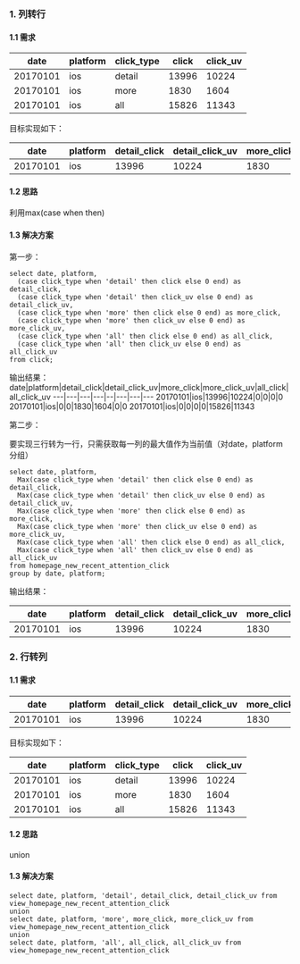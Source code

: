 ### 1. 列转行
 
#### 1.1 需求

date|	platform|	click_type|	click|	click_uv|
---|---|---|---|---
20170101	|ios	|detail	|13996	|10224
20170101	|ios	|more	|1830	|1604
20170101	|ios	|all	|15826	|11343

目标实现如下：

date|platform|detail_click|detail_click_uv|more_click|more_click_uv|all_click|all_click_uv
---|---|---|---|--|---|---|---
20170101|ios|13996|10224|1830|1604|15826|11343

#### 1.2 思路

利用max(case when then)

#### 1.3 解决方案

第一步：
```
select date, platform,
  (case click_type when 'detail' then click else 0 end) as detail_click,
  (case click_type when 'detail' then click_uv else 0 end) as detail_click_uv,
  (case click_type when 'more' then click else 0 end) as more_click,
  (case click_type when 'more' then click_uv else 0 end) as more_click_uv,
  (case click_type when 'all' then click else 0 end) as all_click,
  (case click_type when 'all' then click_uv else 0 end) as all_click_uv
from click;
```

输出结果：
date|platform|detail_click|detail_click_uv|more_click|more_click_uv|all_click|all_click_uv
---|---|---|---|--|---|---|---
20170101|ios|13996|10224|0|0|0|0
20170101|ios|0|0|1830|1604|0|0
20170101|ios|0|0|0|0|15826|11343

第二步：

要实现三行转为一行，只需获取每一列的最大值作为当前值（对date，platform分组）
```
select date, platform,
  Max(case click_type when 'detail' then click else 0 end) as detail_click,
  Max(case click_type when 'detail' then click_uv else 0 end) as detail_click_uv,
  Max(case click_type when 'more' then click else 0 end) as more_click,
  Max(case click_type when 'more' then click_uv else 0 end) as more_click_uv,
  Max(case click_type when 'all' then click else 0 end) as all_click,
  Max(case click_type when 'all' then click_uv else 0 end) as all_click_uv
from homepage_new_recent_attention_click
group by date, platform;
```
输出结果：

date|platform|detail_click|detail_click_uv|more_click|more_click_uv|all_click|all_click_uv
---|---|---|---|--|---|---|---
20170101|ios|13996|10224|1830|1604|15826|11343

### 2. 行转列

#### 1.1 需求

date|platform|detail_click|detail_click_uv|more_click|more_click_uv|all_click|all_click_uv
---|---|---|---|--|---|---|---
20170101|ios|13996|10224|1830|1604|15826|11343

目标实现如下：

date|	platform|	click_type|	click|	click_uv|
---|---|---|---|---
20170101	|ios	|detail	|13996	|10224
20170101	|ios	|more	|1830	|1604
20170101	|ios	|all	|15826	|11343

#### 1.2 思路

union

#### 1.3 解决方案

```
select date, platform, 'detail', detail_click, detail_click_uv from view_homepage_new_recent_attention_click
union
select date, platform, 'more', more_click, more_click_uv from view_homepage_new_recent_attention_click
union
select date, platform, 'all', all_click, all_click_uv from view_homepage_new_recent_attention_click
```